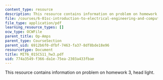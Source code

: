 ```yaml
---
content_type: resource
description: This resource contains information on problem on homework 3, head light.
file: /courses/6-01sc-introduction-to-electrical-engineering-and-computer-science-i-spring-2011/774a3549f366da1e75ea2303a433fbae_MIT6_01SCS11_hw3.pdf
file_type: application/pdf
learning_resource_types: []
ocw_type: OCWFile
parent_title: Op-Amps
parent_type: CourseSection
parent_uid: 6912b6f0-dfbf-7463-fa37-8df8bde18e96
resourcetype: Document
title: MIT6_01SCS11_hw3.pdf
uid: 774a3549-f366-da1e-75ea-2303a433fbae
---
```

This resource contains information on problem on homework 3, head light.

